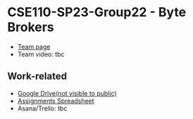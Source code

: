 # CSE110-SP23-Group22 - Byte Brokers
- [Team page](https://github.com/cse110-sp23-group22/cse110-sp23-group22/blob/5b7441651e11e6683a5f963a15a69630c2339c64/admin/team.md)
- Team video: tbc

## Work-related
- [Google Drive(not visible to public)](https://drive.google.com/drive/folders/1wCLCT2LugwIOOdDuPt53ShPZddFBGk8G)
- [Assignments Spreadsheet](https://docs.google.com/spreadsheets/d/1riEu-HOqCS-neLaT6KPkcVGxjpgS5ucbwyC59fu4rL8/edit)
- Asana/Trello: tbc
